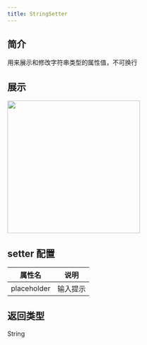 ```yaml
---
title: StringSetter
---
```

## 简介

用来展示和修改字符串类型的属性值，不可换行
## 展示

<img src="https://img.alicdn.com/imgextra/i4/O1CN0102tNBy1eEJIMDVZju_!!6000000003839-2-tps-714-88.png" width="300"/>

## setter 配置

| 属性名 | 说明 |
| --- | --- |
| placeholder | 输入提示 |

## 返回类型
String
